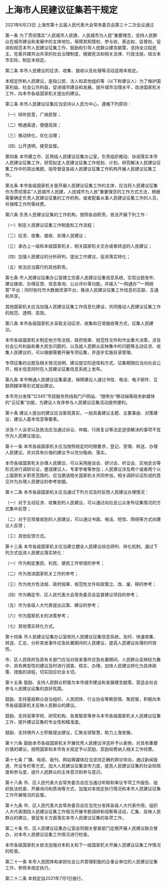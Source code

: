 # 上海市人民建议征集若干规定

2021年6月23日 上海市第十五届人民代表大会常务委员会第三十二次会议通过



第一条 为了贯彻落实“人民城市人民建，人民城市为人民”重要理念，坚持人民群众在城市建设和发展中的主体地位，保障其知情权、参与权、表达权、监督权，促进和规范本市人民建议征集工作，鼓励和引导人民群众建言献策，坚持全过程民主，完善共建共治共享的社会治理制度，根据宪法和相关法律、行政法规，结合本市实际，制定本规定。

第二条 本市人民建议的征求、收集、接收以及处理等活动适用本规定。

本规定所称人民建议，是指公民、法人和其他组织等（以下称建议人）为了维护国家利益、社会公共利益，促进城市建设和发展，提升城市治理水平，改进国家机关工作，向本市各级国家机关提出的建议。

第三条 本市人民建议征集应当坚持以人民为中心，遵循下列原则：

（一）倾听民意，广纳民智；

（二）畅通渠道，便捷高效；

（三）推动转化，优化治理；

（四）公开透明，接受监督。

第四条 本市建立市、区两级人民建议征集办公室，负责组织推动、协调落实本市人民建议征集工作，研究拟定人民建议征集工作规划、计划，研究解决人民建议征集工作中的突出难题，指导督促各级人民建议征集工作机构开展人民建议征集工作。

第五条 本市各级国家机关是开展人民建议征集工作的主体，应当将人民建议征集作为贯彻落实“人民城市人民建，人民城市为人民”重要理念的工作方式方法，根据需要确定负责人民建议征集的工作机构，或者配备从事人民建议征集工作的人员，并保障工作所需经费。

第六条 负责人民建议征集的工作机构，按照各自职责，依法开展下列工作：

（一）制定人民建议征集工作制度和工作流程；

（二）征求、收集、接收、处理人民建议；

（三）承办上一级和本级国家机关、相关国家机关交办或者转送的人民建议；

（四）加强人民建议的分析研判，提出工作建议，促进落实转化；

（五）依法应当履行的其他职责。

第七条 市人民建议征集办公室建立完善人民建议征集信息系统，实现议题发布、建议接收、办理反馈、信息查询、公众评价等功能，并接入“一网通办”“一网统管”平台；同时依托市大数据资源平台，推进人民建议征集工作信息的互联、互通和共享。

其他国家机关应当加强人民建议征集工作信息化建设，共同推动人民建议征集工作的规范、透明、高效。

第八条 本市各级国家机关采取主动征求、收集和日常接收等方式，征集人民建议。

本市各级国家机关制定地方性法规、政府规章、规范性文件和作出重大决策，涉及社会公共利益和重大民生问题的，以及就人民群众反映集中的问题等主动征求、收集人民建议的，可以根据需要开展专项征集，并逐步实施目录管理。

专项征集的议题及相关情况说明、建议提交的途径和方式、征集期限应当向社会公开，相关信息同时在人民建议征集信息系统上发布。

第九条 本市畅通人民建议征集渠道，保障建议人通过书信、电话、电子邮件、互联网媒体等形式提出建议。

本市充分发挥“12345”市民服务热线和门户网站、“随申办”移动端等政务新媒体的“云征集”功能，为建议人有序参与人民建议征集活动提供便利。

第十条 建议人提出的建议应当客观真实，一般具备建议主题、主要事由、对策建议、建议人基本信息等要素。

涉及个人诉求以及依法应当通过诉讼、仲裁、行政复议等法定途径解决的事项不宜作为人民建议提出。

第十一条 本市各级国家机关应当按照规定的时限要求，登记、受理、转送、办理人民建议，并对具有价值的建议予以充分吸纳、落实。

本市各级国家机关办理人民建议，可以采用座谈会、研讨会、听证会、实地走访等形式进行调研论证，邀请建议人、专家学者等参加；人民建议涉及两个或者两个以上国家机关职责范围的，应当邀请相关国家机关共同参加。相关调研论证形成的意见作为办理人民建议的参考依据。

第十二条 本市各级国家机关应当通过下列方式及时反馈人民建议办理情况：

（一）对于主动征求、收集到的人民建议，可以通过向社会公众发布征集情况的方式集中反馈；

（二）对于日常接收到的人民建议，可以通过书面、电话、短信、网络等方式向建议人反馈；

（三）其他反馈方式。

第十三条 本市各级国家机关应当建立健全人民建议综合研判、转化机制，通过下列方式促进人民建议落实转化：

（一）作为制定惠民、利民、便民工作举措的参考；

（二）作为改进国家机关工作的参考；

（三）作为地方性法规、政府规章、规范性文件和政策立、改、废、释的参考；

（四）作为确定市、区人民代表大会常务委员会监督建议项目的参考；

（五）作为各级人大代表提出议案、建议的参考；

（六）作为国家机关的决策参考；

（七）其他落实转化方式。

第十四条 市人民建议征集办公室依托人民建议征集信息系统，及时、快速收集、转送、汇总、分析突发事件应急处置期间的人民建议，提高人民建议处理的时效性。

市、区人民政府及其有关部门应当对突发事件应急处置期间，人民群众反映较为集中、具有典型性的建议及时进行调查、核实、办理，加快人民建议转化为具体政策、措施的进程，切实回应社会关切。

第十五条 鼓励、支持人民群众积极为本市城市建设和发展建言献策，营造全社会参与人民建议征集的良好氛围。

鼓励、支持基层群众自治组织、人民团体、行业协会等察民情、聚民智，积极向本市各级国家机关反映人民群众的建议。

鼓励、支持高等学校、研究机构、各类智库等参与本市各级国家机关人民建议征集工作，提升建议征集的专业性和精准度。

鼓励、支持境外人士积极提出建议，汇聚全球智慧，助力上海发展。

第十六条 鼓励本市各级国家机关开展优秀人民建议评选并予以表扬，对具有重要价值的建议，按照国家和本市有关规定予以奖励，奖励经费纳入相关工作经费。

第十七条 广播、电视、报刊、网站等媒体应当坚持正确的舆论导向，通过新闻报道、开设专栏等方式，加大人民建议征集宣传力度，提高人民建议征集的社会知晓度和参与度，提升人民群众的主体意识和参与意识。

第十八条 市、区人民代表大会常务委员会应当通过听取和审议专项工作报告、组织执法检查、开展询问和质询等方式，加强对本规定执行情况和本市人民建议征集工作开展情况的监督。

第十九条 市、区人民代表大会常务委员会应当充分发挥各级人大代表作用，组织人大代表围绕人民建议征集工作情况开展专题调研和视察等活动，汇集、反映人民群众的建议，督促有关方面落实本市人民建议征集的各项工作。

第二十条 市、区人民建议征集办公室会同相关督查部门定期开展人民建议联合督办，对本市人民建议征集工作情况进行检查。

本市各级国家机关依法加强对本机关和下一级国家机关开展人民建议征集工作情况的检查。

第二十一条 本市人民团体和承担社会公共管理职能的企事业单位的人民建议征集工作，参照本规定执行。

第二十二条 本规定自2021年7月1日施行。